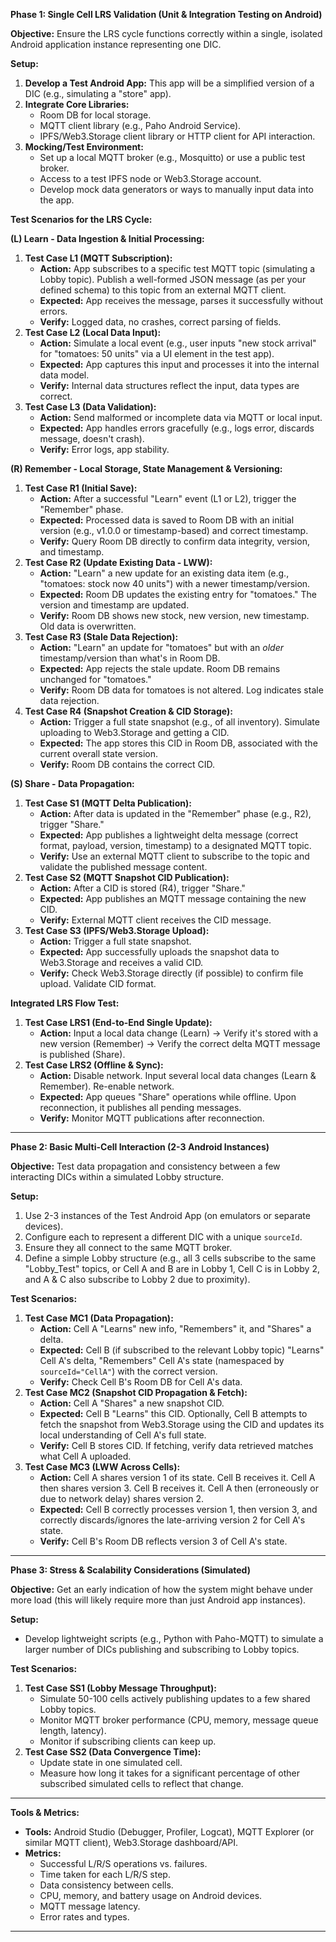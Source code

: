 **Phase 1: Single Cell LRS Validation (Unit & Integration Testing on Android)**

**Objective:** Ensure the LRS cycle functions correctly within a single, isolated Android application instance representing one DIC.

**Setup:**
1.  **Develop a Test Android App:** This app will be a simplified version of a DIC (e.g., simulating a "store" app).
2.  **Integrate Core Libraries:**
    *   Room DB for local storage.
    *   MQTT client library (e.g., Paho Android Service).
    *   IPFS/Web3.Storage client library or HTTP client for API interaction.
3.  **Mocking/Test Environment:**
    *   Set up a local MQTT broker (e.g., Mosquitto) or use a public test broker.
    *   Access to a test IPFS node or Web3.Storage account.
    *   Develop mock data generators or ways to manually input data into the app.

**Test Scenarios for the LRS Cycle:**

**(L) Learn - Data Ingestion & Initial Processing:**
1.  **Test Case L1 (MQTT Subscription):**
    *   **Action:** App subscribes to a specific test MQTT topic (simulating a Lobby topic). Publish a well-formed JSON message (as per your defined schema) to this topic from an external MQTT client.
    *   **Expected:** App receives the message, parses it successfully without errors.
    *   **Verify:** Logged data, no crashes, correct parsing of fields.
2.  **Test Case L2 (Local Data Input):**
    *   **Action:** Simulate a local event (e.g., user inputs "new stock arrival" for "tomatoes: 50 units" via a UI element in the test app).
    *   **Expected:** App captures this input and processes it into the internal data model.
    *   **Verify:** Internal data structures reflect the input, data types are correct.
3.  **Test Case L3 (Data Validation):**
    *   **Action:** Send malformed or incomplete data via MQTT or local input.
    *   **Expected:** App handles errors gracefully (e.g., logs error, discards message, doesn't crash).
    *   **Verify:** Error logs, app stability.

**(R) Remember - Local Storage, State Management & Versioning:**
1.  **Test Case R1 (Initial Save):**
    *   **Action:** After a successful "Learn" event (L1 or L2), trigger the "Remember" phase.
    *   **Expected:** Processed data is saved to Room DB with an initial version (e.g., v1.0.0 or timestamp-based) and correct timestamp.
    *   **Verify:** Query Room DB directly to confirm data integrity, version, and timestamp.
2.  **Test Case R2 (Update Existing Data - LWW):**
    *   **Action:** "Learn" a new update for an existing data item (e.g., "tomatoes: stock now 40 units") with a newer timestamp/version.
    *   **Expected:** Room DB updates the existing entry for "tomatoes." The version and timestamp are updated.
    *   **Verify:** Room DB shows new stock, new version, new timestamp. Old data is overwritten.
3.  **Test Case R3 (Stale Data Rejection):**
    *   **Action:** "Learn" an update for "tomatoes" but with an *older* timestamp/version than what's in Room DB.
    *   **Expected:** App rejects the stale update. Room DB remains unchanged for "tomatoes."
    *   **Verify:** Room DB data for tomatoes is not altered. Log indicates stale data rejection.
4.  **Test Case R4 (Snapshot Creation & CID Storage):**
    *   **Action:** Trigger a full state snapshot (e.g., of all inventory). Simulate uploading to Web3.Storage and getting a CID.
    *   **Expected:** The app stores this CID in Room DB, associated with the current overall state version.
    *   **Verify:** Room DB contains the correct CID.

**(S) Share - Data Propagation:**
1.  **Test Case S1 (MQTT Delta Publication):**
    *   **Action:** After data is updated in the "Remember" phase (e.g., R2), trigger "Share."
    *   **Expected:** App publishes a lightweight delta message (correct format, payload, version, timestamp) to a designated MQTT topic.
    *   **Verify:** Use an external MQTT client to subscribe to the topic and validate the published message content.
2.  **Test Case S2 (MQTT Snapshot CID Publication):**
    *   **Action:** After a CID is stored (R4), trigger "Share."
    *   **Expected:** App publishes an MQTT message containing the new CID.
    *   **Verify:** External MQTT client receives the CID message.
3.  **Test Case S3 (IPFS/Web3.Storage Upload):**
    *   **Action:** Trigger a full state snapshot.
    *   **Expected:** App successfully uploads the snapshot data to Web3.Storage and receives a valid CID.
    *   **Verify:** Check Web3.Storage directly (if possible) to confirm file upload. Validate CID format.

**Integrated LRS Flow Test:**
1.  **Test Case LRS1 (End-to-End Single Update):**
    *   **Action:** Input a local data change (Learn) -> Verify it's stored with a new version (Remember) -> Verify the correct delta MQTT message is published (Share).
2.  **Test Case LRS2 (Offline & Sync):**
    *   **Action:** Disable network. Input several local data changes (Learn & Remember). Re-enable network.
    *   **Expected:** App queues "Share" operations while offline. Upon reconnection, it publishes all pending messages.
    *   **Verify:** Monitor MQTT publications after reconnection.

---

**Phase 2: Basic Multi-Cell Interaction (2-3 Android Instances)**

**Objective:** Test data propagation and consistency between a few interacting DICs within a simulated Lobby structure.

**Setup:**
1.  Use 2-3 instances of the Test Android App (on emulators or separate devices).
2.  Configure each to represent a different DIC with a unique `sourceId`.
3.  Ensure they all connect to the same MQTT broker.
4.  Define a simple Lobby structure (e.g., all 3 cells subscribe to the same "Lobby_Test" topics, or Cell A and B are in Lobby 1, Cell C is in Lobby 2, and A & C also subscribe to Lobby 2 due to proximity).

**Test Scenarios:**
1.  **Test Case MC1 (Data Propagation):**
    *   **Action:** Cell A "Learns" new info, "Remembers" it, and "Shares" a delta.
    *   **Expected:** Cell B (if subscribed to the relevant Lobby topic) "Learns" Cell A's delta, "Remembers" Cell A's state (namespaced by `sourceId="CellA"`) with the correct version.
    *   **Verify:** Check Cell B's Room DB for Cell A's data.
2.  **Test Case MC2 (Snapshot CID Propagation & Fetch):**
    *   **Action:** Cell A "Shares" a new snapshot CID.
    *   **Expected:** Cell B "Learns" this CID. Optionally, Cell B attempts to fetch the snapshot from Web3.Storage using the CID and updates its local understanding of Cell A's full state.
    *   **Verify:** Cell B stores CID. If fetching, verify data retrieved matches what Cell A uploaded.
3.  **Test Case MC3 (LWW Across Cells):**
    *   **Action:** Cell A shares version 1 of its state. Cell B receives it. Cell A then shares version 3. Cell B receives it. Cell A then (erroneously or due to network delay) shares version 2.
    *   **Expected:** Cell B correctly processes version 1, then version 3, and correctly discards/ignores the late-arriving version 2 for Cell A's state.
    *   **Verify:** Cell B's Room DB reflects version 3 of Cell A's state.

---

**Phase 3: Stress & Scalability Considerations (Simulated)**

**Objective:** Get an early indication of how the system might behave under more load (this will likely require more than just Android app instances).

**Setup:**
*   Develop lightweight scripts (e.g., Python with Paho-MQTT) to simulate a larger number of DICs publishing and subscribing to Lobby topics.

**Test Scenarios:**
1.  **Test Case SS1 (Lobby Message Throughput):**
    *   Simulate 50-100 cells actively publishing updates to a few shared Lobby topics.
    *   Monitor MQTT broker performance (CPU, memory, message queue length, latency).
    *   Monitor if subscribing clients can keep up.
2.  **Test Case SS2 (Data Convergence Time):**
    *   Update state in one simulated cell.
    *   Measure how long it takes for a significant percentage of other subscribed simulated cells to reflect that change.

---

**Tools & Metrics:**

*   **Tools:** Android Studio (Debugger, Profiler, Logcat), MQTT Explorer (or similar MQTT client), Web3.Storage dashboard/API.
*   **Metrics:**
    *   Successful L/R/S operations vs. failures.
    *   Time taken for each L/R/S step.
    *   Data consistency between cells.
    *   CPU, memory, and battery usage on Android devices.
    *   MQTT message latency.
    *   Error rates and types.

---
